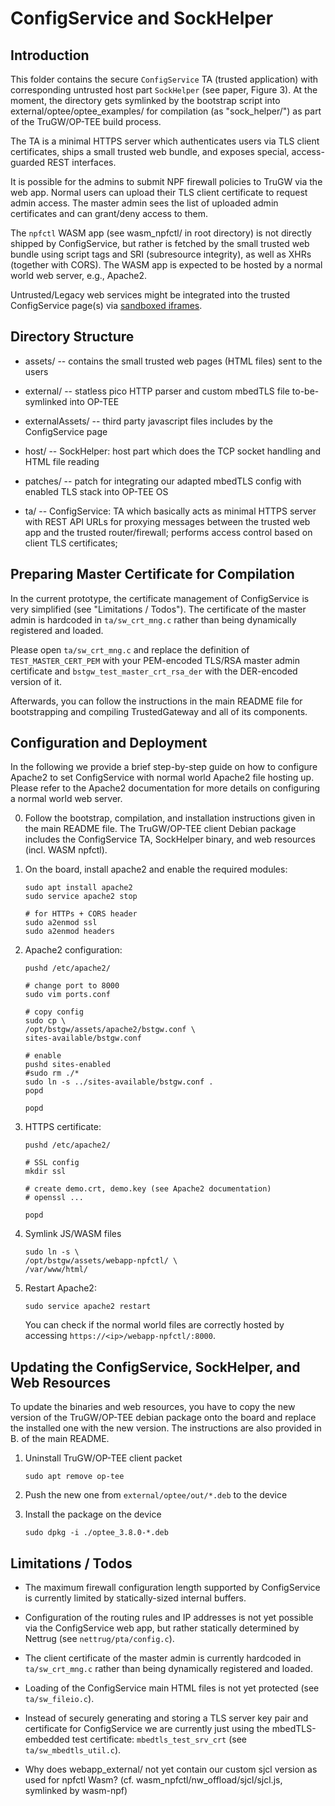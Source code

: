 # ConfigService and SockHelper

## Introduction
This folder contains the secure `ConfigService` TA (trusted application) with
corresponding untrusted host part `SockHelper` (see paper, Figure 3).
At the moment, the directory gets symlinked by the bootstrap script into
external/optee/optee_examples/ for compilation (as "sock_helper/") as part of the
TruGW/OP-TEE build process.

The TA is a minimal HTTPS server which authenticates users via TLS client certificates,
ships a small trusted web bundle, and exposes special, access-guarded REST interfaces.

It is possible for the admins to submit NPF firewall policies to TruGW via the web app.
Normal users can upload their TLS client certificate to request admin access.
The master admin sees the list of uploaded admin certificates and can grant/deny
access to them.

The `npfctl` WASM app (see wasm_npfctl/ in root directory) is not directly
shipped by ConfigService, but rather is fetched by the small trusted web bundle
using script tags and SRI (subresource integrity), as well as XHRs (together with CORS).
The WASM app is expected to be hosted by a normal world web server, e.g., Apache2.

Untrusted/Legacy web services might be integrated into the trusted ConfigService
page(s) via [sandboxed iframes](https://www.w3schools.com/tags/att_iframe_sandbox.asp).



## Directory Structure
* assets/               -- contains the small trusted web pages (HTML files) sent to the users

* external/             -- statless pico HTTP parser and custom mbedTLS file to-be-symlinked into OP-TEE

* externalAssets/       -- third party javascript files includes by the ConfigService page

* host/                 -- SockHelper: host part which does the TCP socket handling and HTML file reading

* patches/              -- patch for integrating our adapted mbedTLS config with enabled TLS stack into OP-TEE OS

* ta/                   -- ConfigService: TA which basically acts as minimal HTTPS server with REST API URLs for proxying messages between the trusted web app and the trusted router/firewall; performs access control based on client TLS certificates;


## Preparing Master Certificate for Compilation
In the current prototype, the certificate management of ConfigService is very simplified
(see "Limitations / Todos").
The certificate of the master admin is hardcoded in `ta/sw_crt_mng.c` rather than
being dynamically registered and loaded.

Please open `ta/sw_crt_mng.c` and replace the definition of `TEST_MASTER_CERT_PEM`
with your PEM-encoded TLS/RSA master admin certificate and `bstgw_test_master_crt_rsa_der`
with the DER-encoded version of it.

Afterwards, you can follow the instructions in the main README file for bootstrapping
and compiling TrustedGateway and all of its components.



## Configuration and Deployment
In the following we provide a brief step-by-step guide on how to configure Apache2 to set ConfigService with normal world Apache2 file hosting up.
Please refer to the Apache2 documentation for more details on configuring a normal world web server.

0. Follow the bootstrap, compilation, and installation instructions given in the main README file. The TruGW/OP-TEE client Debian package includes the ConfigService TA, SockHelper binary, and web resources (incl. WASM npfctl).

1. On the board, install apache2 and enable the required modules:
    ```
    sudo apt install apache2
    sudo service apache2 stop

    # for HTTPs + CORS header
    sudo a2enmod ssl
    sudo a2enmod headers
    ```

2. Apache2 configuration:
    ```
    pushd /etc/apache2/ 

    # change port to 8000
    sudo vim ports.conf

    # copy config
    sudo cp \
    /opt/bstgw/assets/apache2/bstgw.conf \
    sites-available/bstgw.conf

    # enable
    pushd sites-enabled
    #sudo rm ./*
    sudo ln -s ../sites-available/bstgw.conf .
    popd

    popd
    ```

3. HTTPS certificate:
    ```
    pushd /etc/apache2/

    # SSL config
    mkdir ssl

    # create demo.crt, demo.key (see Apache2 documentation)
    # openssl ...

    popd
    ```

4. Symlink JS/WASM files
    ```
    sudo ln -s \
    /opt/bstgw/assets/webapp-npfctl/ \
    /var/www/html/
    ```

5. Restart Apache2:
    ```
    sudo service apache2 restart
    ```
    You can check if the normal world files are correctly hosted by accessing
    `https://<ip>/webapp-npfctl/:8000`.



## Updating the ConfigService, SockHelper, and Web Resources
To update the binaries and web resources, you have to copy the new version of the
TruGW/OP-TEE debian package onto the board and replace the installed one with the
new version.
The instructions are also provided in B. of the main README.

1. Uninstall TruGW/OP-TEE client packet
    ```
    sudo apt remove op-tee
    ```

2. Push the new one from `external/optee/out/*.deb` to the device

3. Install the package on the device
    ```
    sudo dpkg -i ./optee_3.8.0-*.deb
    ```

## Limitations / Todos
* The maximum firewall configuration length supported by ConfigService is currently
    limited by statically-sized internal buffers.

* Configuration of the routing rules and IP addresses is not yet possible via the
    ConfigService web app, but rather statically determined by Nettrug (see
    `nettrug/pta/config.c`).

* The client certificate of the master admin is currently hardcoded in `ta/sw_crt_mng.c`
    rather than being dynamically registered and loaded.

* Loading of the ConfigService main HTML files is not yet protected (see `ta/sw_fileio.c`).

* Instead of securely generating and storing a TLS server key pair and certificate for ConfigService
    we are currently just using the mbedTLS-embedded test certificate: `mbedtls_test_srv_crt` (see `ta/sw_mbedtls_util.c`).

* Why does webapp_external/ not yet contain our custom sjcl version as used for npfctl Wasm? (cf. wasm_npfctl/nw_offload/sjcl/sjcl.js, symlinked by wasm-npf)
